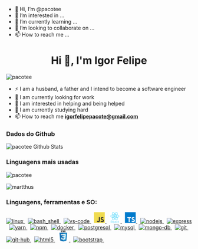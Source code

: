 - 👋 Hi, I’m @pacotee
- 👀 I’m interested in ...
- 🌱 I’m currently learning ...
- 💞️ I’m looking to collaborate on ...
- 📫 How to reach me ...
<h1 align="center">Hi 👋, I'm Igor Felipe</h1>

<p align="left"> <img src="https://komarev.com/ghpvc/?username=pacotee" alt="pacotee" /> </p>

- ⚡ I am a husband, a father and I intend to become a software engineer
- 🔭 I am currently looking for work
- 👀 I am interested in helping and being helped
- 🌱 I am currently studying hard
- 📫 How to reach me **igorfelipepacote@gmail.com**

### Dados do Github
<img alt="pacotee Github Stats" src="https://github-readme-stats.vercel.app/api?username=pacotee&show_icons=true&hide_border=true&theme=dark" />

### Linguagens mais usadas
<img alt="pacotee" src="https://github-readme-stats.vercel.app/api/top-langs/?username=pacotee&layout=compact&theme=dark&title_color=268bd2" />

<p><img align="center" src="https://github-readme-streak-stats.herokuapp.com/?user=pacotee&theme=dark" alt="martthus" /></p>

<h3 align="left">Linguagens, ferramentas e SO:</h3>
<p align="left">
    <a href="https://linuxmint.com/" target="_blank"> <img
            src="https://www.vectorlogo.zone/logos/linux/linux-icon.svg"
            alt="linux" width="30" height="30" /> </a>&nbsp;
     <a href="https://linuxmint.com/" target="_blank"> <img
            src="https://www.vectorlogo.zone/logos/gnu_bash/gnu_bash-icon.svg"
            alt="bash_shell" width="30" height="30" /> </a>&nbsp;
    <a href="https://code.visualstudio.com/" target="_blank"> <img
            src="https://www.vectorlogo.zone/logos/visualstudio_code/visualstudio_code-icon.svg"
            alt="vs-code" width="30" height="30" /> </a>&nbsp;
    <a href="https://developer.mozilla.org/en-US/docs/Web/JavaScript" target="_blank"> <img
            src="https://raw.githubusercontent.com/devicons/devicon/master/icons/javascript/javascript-original.svg"
            alt="javascript" width="30" height="30" /> </a> &nbsp;
    <a href="https://reactjs.org/" target="_blank"> <img
            src="https://raw.githubusercontent.com/devicons/devicon/master/icons/react/react-original-wordmark.svg"
            alt="react" width="30" height="30" /> </a> &nbsp;
    <a href="https://www.typescriptlang.org/" target="_blank"> <img
        src="https://raw.githubusercontent.com/devicons/devicon/master/icons/typescript/typescript-original.svg"
        alt="typescript" width="30" height="30" /> </a> &nbsp;
    <a href="https://nodejs.org" target="_blank"> <img
            src="https://www.vectorlogo.zone/logos/nodejs/nodejs-icon.svg"
            alt="nodejs" width="30" height="30" /> </a> &nbsp;
    <a href="https://expressjs.com" target="_blank"> <img
            src="https://www.vectorlogo.zone/logos/expressjs/expressjs-ar21.svg"
            alt="express" width="30" height="30" /> </a> &nbsp;
    <a href="https://yarnpkg.com/" target="_blank"> <img
        src="https://www.vectorlogo.zone/logos/yarnpkg/yarnpkg-icon.svg"
        alt="yarn" width="30" height="30" /> </a> &nbsp;
       <a href="https://www.npmjs.com/" target="_blank"> <img
        src="https://www.vectorlogo.zone/logos/npmjs/npmjs-icon.svg"
        alt="npm" width="30" height="30" /> </a> &nbsp;
    <a href="https://www.docker.com/" target="_blank"> <img
            src="https://www.vectorlogo.zone/logos/docker/docker-official.svg"
            alt="docker" width="30" height="30" /> </a> &nbsp;
    <a href="https://www.postgresql.org" target="_blank"> <img
            src="https://www.vectorlogo.zone/logos/postgresql/postgresql-icon.svg"
            alt="postgresql" width="30" height="30" /> </a> &nbsp;
     <a href="https://www.mysql.com/" target="_blank"> <img
            src="https://www.vectorlogo.zone/logos/mysql/mysql-icon.svg"
            alt="mysql" width="30" height="30" /> </a> &nbsp;
         <a href="https://www.mongodb.com/" target="_blank"> <img
            src="https://www.vectorlogo.zone/logos/mongodb/mongodb-icon.svg"
            alt="mongo-db" width="30" height="30" /> </a> &nbsp;
    <a href="https://git-scm.com/" target="_blank"> <img
            src="https://www.vectorlogo.zone/logos/git-scm/git-scm-icon.svg"
            alt="git" width="30" height="30" /> </a>&nbsp;
    <a href="https://github.com/adrianoMendes-PA" target="_blank"> <img
            src="https://www.vectorlogo.zone/logos/github/github-icon.svg"
            alt="git-hub" width="30" height="30" /> </a>&nbsp;
    <a href="https://www.w3.org/html/" target="_blank"> <img
            src="https://www.vectorlogo.zone/logos/w3_html5/w3_html5-icon.svg"
            alt="html5" width="30" height="30" /> </a> &nbsp;
     <a href="https://www.w3schools.com/css/" target="_blank"> <img
            src="https://raw.githubusercontent.com/devicons/devicon/master/icons/css3/css3-original-wordmark.svg"
            alt="css3" width="30" height="30" /> </a> &nbsp;
    <a href="https://getbootstrap.com" target="_blank"> <img
            src="https://www.vectorlogo.zone/logos/getbootstrap/getbootstrap-icon.svg"
            alt="bootstrap" width="30" height="30" /> </a> &nbsp;
</p></br>
